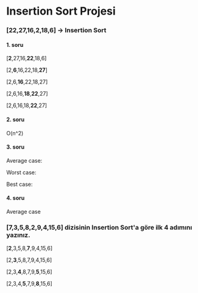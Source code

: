 # Insertion Sort Projesi

### [22,27,16,2,18,6] -> Insertion Sort

#### 1. soru
[**2**,27,16,**22**,18,6]

[2,**6**,16,22,18,**27**]

[2,6,**16**,22,18,27]

[2,6,16,**18**,**22**,27]

[2,6,16,18,**22**,27]

#### 2. soru
O(n^2)

#### 3. soru
Average case:

Worst case:

Best case:

#### 4. soru
Average case

### [7,3,5,8,2,9,4,15,6] dizisinin Insertion Sort'a göre ilk 4 adımını yazınız.
[**2**,3,5,8,**7**,9,4,15,6]

[2,**3**,5,8,7,9,4,15,6]

[2,3,**4**,8,7,9,**5**,15,6]

[2,3,4,**5**,7,9,**8**,15,6]
